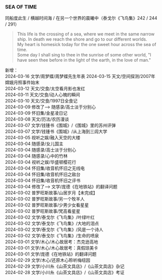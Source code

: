 ### SEA OF TIME

同船度此生 / 横越时间海 / 在另一个世界的晨曦中（泰戈尔《飞鸟集》242 / 244 / 291）

> This life is the crossing of a sea, where we meet in the same narrow ship. In death we reach the shore and go to our different worlds. <br>
> My heart is homesick today for the one sweet hour across the sea of time.<br>
> Some day I shall sing to thee in the sunrise of some other world, "I have seen thee before in the light of the earth, in the love of man."

新增：<br>
2024-03-16 文学/周梦蝶/周梦蝶先生年表
2024-03-15 天文/空间探测/2007年嫦娥月照事件始末<br>
2024-03-12 天文/交食/太空看月影也发红<br>
2024-03-11 天文/交食/动人心魄的瞬间<br>
2024-03-10 天文/交食/1997日全食记<br>
2024-03-09 修改了--> 随感录/高士淡于分别心<br>
2024-03-09 怀旧集/金星凌日记<br>
2024-03-08 天文/历法/农历漫谈<br>
2024-03-07 文学/钱锺书《围城》/《围城》里的苏州评弹<br>
2024-03-07 文学/钱锺书《围城》/从上海到三闾大学<br>
2024-03-05 视听之娱/融入天空的大楼<br>
2024-03-04 随感录/女儿国主<br>
2024-03-04 随感录/高士淡于分别心<br>
2024-03-04 随感录/心中的竹林<br>
2024-03-04 视听之娱/华盛顿樱花行<br>
2024-03-04 怀旧集/收音机怀旧之无线电<br>
2024-03-04 怀旧集/收音机怀旧之敌台<br>
2024-03-04 怀旧集/收音机怀旧之评书<br>
2024-03-04 修改了--> 文学/庞德《在地铁站》的翻译问题<br>
2024-03-02 普罗旺斯故事/山居岁月【未完成】<br>
2024-03-02 普罗旺斯故事/另一个牧羊人<br>
2024-03-02 普罗旺斯故事/少男少女看星星<br>
2024-03-02 普罗旺斯故事/梵高看星星<br>
2024-03-02 文学/泰戈尔《飞鸟集》/叶绿叶红<br>
2024-03-02 文学/泰戈尔《飞鸟集》/大地的泪点<br>
2024-03-02 文学/泰戈尔《飞鸟集》/风是一个诗人<br>
2024-03-02 文学/泰戈尔《飞鸟集》/生命的喷泉<br>
2024-03-01 文学/木心/木心故居考：杰克逊高地<br>
2024-03-01 文学/木心/木心故居考：真假琼美卡<br>
2024-03-01 文学/庞德《在地铁站》的翻译问题<br>
2024-02-29 文学/木心/还原木心聆听梅纽因<br>
2024-02-29 文学/小川糸《山茶文具店》/《山茶文具店》杂记<br>
2024-02-28 文学/小川糸《山茶文具店》/《山茶文具店》考证<br>



